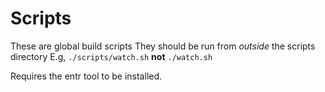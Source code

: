 # Scripts
These are global build scripts
They should be run from *outside* the scripts directory
E.g, `./scripts/watch.sh` **not** `./watch.sh`

Requires the entr tool to be installed.